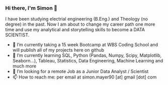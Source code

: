### Hi there, I'm Simon 👋

I have been studying electrial engineering (B.Eng.) and Theology (no degree) in the past. 
Now I am about to change my career path one more time and use my analytical and storytelling skills to become a DATA SCIENTIST.   

- 🔭 I’m currently taking a 15 week Bootcamp at WBS Coding School and will publish all of my projects here on github
- 🌱 I’m currently learning SQL, Python (Pandas, Numpy, Scipy, Matplotlib, Seaborn...), Tableau, Statistics, Data Engineering, Machine Learning and much more
- 👯 I’m looking for a remote Job as a Junior Data Analyst / Scientist
- 📫 How to reach me: per email at simon.mayer90 [at] gmail [dot] com

<!--
**simonmayer90/simonmayer90** is a ✨ _special_ ✨ repository because its `README.md` (this file) appears on your GitHub profile.

Here are some ideas to get you started:

- 🔭 I’m currently taking ...
- 🌱 I’m currently learning ...
- 👯 I’m looking to collaborate on ...
- 🤔 I’m looking for help with ...
- 💬 Ask me about ...
- 📫 How to reach me: ...
- 😄 Pronouns: ...
- ⚡ Fun fact: ...
-->
